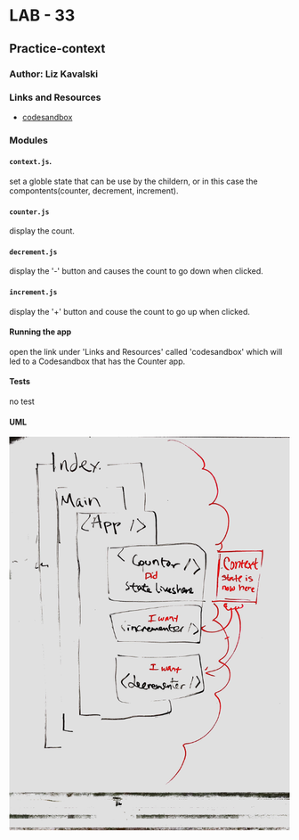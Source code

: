 # LAB - 33

## Practice-context

### Author: Liz Kavalski

### Links and Resources
* [codesandbox](https://codesandbox.io/s/liz-lab-33-practice-6i9po)

### Modules
#### `context.js`.
set a globle state that can be use by the childern, or in this case the compontents(counter, decrement, increment).
#### `counter.js`
display the count.
#### `decrement.js`
display the '-' button and causes the count to go down when clicked.
#### `increment.js`
display the '+' button and couse the count to go up when clicked.


#### Running the app
open the link under 'Links and Resources' called 'codesandbox' which will led to a Codesandbox that has the Counter app.
  
#### Tests
no test

#### UML
![UML-33-practice](https://github.com/lizkavalski/lab-33-practice/blob/master/uml-practice.jpg)
